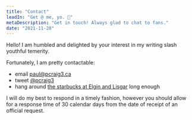 ```yaml
---
title: "Contact"
leadIn: "Get @ me, yo. 🤙"
metaDescription: "Get in touch! Always glad to chat to fans."
date: "2021-11-20"
---
```


Hello! I am humbled and delighted by your interest in my writing slash youthful temerity.

Fortunately, I am pretty contactable:

- email <a href="mailto:paul@pcraig3.ca">paul@pcraig3.ca</a>
- tweet <a href="https://twitter.com/pcraig3" target="_blank">@pcraig3</a>
- hang around <a href="https://www.google.com/maps/place/Starbucks/@45.4190313,-75.6938579,17z/data=!3m1!5s0x4cce05abd71952f9:0xda669a6c79dbcdbc!4m12!1m6!3m5!1s0x4cce05019604f58f:0x3f2b0767e2ba86b2!2sStarbucks!8m2!3d45.4190683!4d-75.6915809!3m4!1s0x4cce05019604f58f:0x3f2b0767e2ba86b2!8m2!3d45.4190683!4d-75.6915809" target="_blank" rel="nofollow">the starbucks at Elgin and Lisgar</a> long enough

I will do my best to respond in a timely fashion, however you should allow for a response time of 30 calendar days from the date of receipt of an official request.

